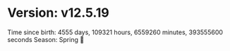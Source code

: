# Version: v12.5.19
Time since birth: 4555 days, 109321 hours, 6559260 minutes, 393555600 seconds
Season: Spring 🌸
